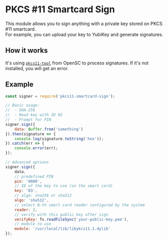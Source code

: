 # PKCS #11 Smartcard Sign

This module allows you to sign anything with a private key stored on PKCS #11 smartcard.  
For example, you can upload your key to YubiKey and generate signatures.

## How it works

It's using [`pkcs11-tool`](https://github.com/OpenSC/OpenSC/wiki/Using-pkcs11-tool-and-OpenSSL) 
from OpenSC to process signatures. If it's not installed, you will get an error. 

## Example

```javascript
const signer = require('pkcs11-smartcard-sign');

// Basic usage:
//  - SHA-256
//  - Read key with ID 02
//  - Prompt for PIN
signer.sign({
    data: Buffer.from('something')
}).then(signature => {
    console.log(signature.toString('hex'));
}).catch(err => {
    console.error(err);
});

// Advanced options
signer.sign({
    data,
    // predefined PIN
    pin: '0000',
    // ID of the key to use (on the smart card)
    key: '03',
    // algo: sha256 or sha512
    algo: 'sha512',
    // select N-th smart card reader configured by the system
    reader: 2,
    // verify with this public key after sign
    verifyKey: fs.readFileSync('your-public-key.pem'),
    // module to use
    module: '/usr/local/lib/libykcs11.1.dylib'
});
```
